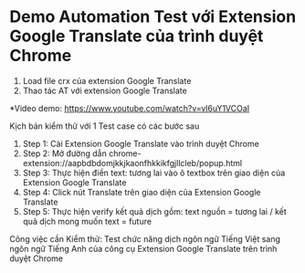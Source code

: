 # Demo Automation Test với Extension Google Translate của trình duyệt Chrome
1. Load file crx của extension Google Translate
2. Thao tác AT với extension Google Translate

*Video demo: https://www.youtube.com/watch?v=vl6uY1VCOaI

Kịch bản kiểm thử với 1 Test case có các bước sau
1. Step 1: Cài Extension Google Translate vào trình duyệt Chrome
2. Step 2: Mở đường dẫn chrome-extension://aapbdbdomjkkjkaonfhkkikfgjllcleb/popup.html 
3. Step 3: Thực hiện điền text: tương lai vào ô textbox trên giao diện của Extension Google Translate
4. Step 4: Click nút Translate trên giao diện của Extension Google Translate
5. Step 5: Thực hiện verify kết quả dịch gồm: text nguồn = tương lai / kết quả dịch mong muốn text = future

Công việc cần Kiểm thử: 
Test chức năng dịch ngôn ngữ Tiếng Việt sang ngôn ngữ Tiếng Anh của công cụ Extension Google Translate trên trình duyệt Chrome
